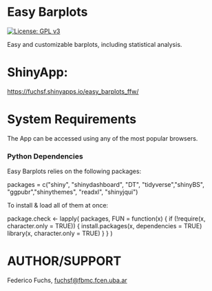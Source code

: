 Easy Barplots
==========
[![License: GPL v3](https://img.shields.io/badge/License-GPLv3-blue.svg)](https://www.gnu.org/licenses/gpl-3.0)

Easy and customizable barplots, including statistical analysis.

# ShinyApp:
https://fuchsf.shinyapps.io/easy_barplots_ffw/

# System Requirements
The App can be accessed using any of the most popular browsers.

### Python Dependencies
Easy Barplots relies on the following packages: 

packages = c("shiny", "shinydashboard", "DT", "tidyverse","shinyBS",
             "ggpubr","shinythemes", "readxl", "shinyjqui")
             
To install & load all of them at once:

package.check <- lapply(
  packages,
  FUN = function(x) {
    if (!require(x, character.only = TRUE)) {
      install.packages(x, dependencies = TRUE)
      library(x, character.only = TRUE)
    }
  }
)

# AUTHOR/SUPPORT
Federico Fuchs, fuchsf@fbmc.fcen.uba.ar </br>



